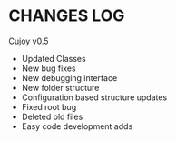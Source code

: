 CHANGES LOG
============

Cujoy v0.5

* Updated Classes
* New bug fixes
* New debugging interface
* New folder structure
* Configuration based structure updates
* Fixed root bug
* Deleted old files
* Easy code development adds
